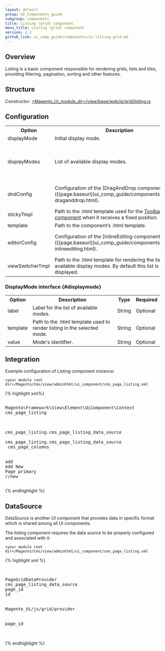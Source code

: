 ```yaml
---
layout: default
group: UI_Components_guide
subgroup: components
title: Listing (grid) component
menu_title: Listing (grid) component
version: 2.2
github_link: ui_comp_guide/components/ui-listing-grid.md
---
```


## Overview
Listing is a basic component responsible for rendering grids, lists and tiles, providing filtering, pagination, sorting and other features.

## Structure

Constructor: [<Magento_Ui_module_dir>/view/base/web/js/grid/listing.js]({{site.mage2200url}}app/code/Magento/Ui/view/base/web/js/grid/listing.js)

## Configuration

<table>
  <tr>
    <th>Option</th>
    <th>Description</th>
    <th>Type</th>
    <th>Default</th>
  </tr>
  <tr>
    <td>displayMode</td>
    <td>Initial display mode.</td>
    <td>String</td>
    <td>grid</td>
  </tr>
  <tr>
    <td>displayModes</td>
    <td>List of available display modes.</td>
    <td>{<br>[name: string]: <a href="#displaymode">DisplayMode</a><br>}</td>
    <td>{<br>value: 'grid',<br>label: 'Grid',<br>template: 'ui/grid/listing'<br>}</td>
  </tr>
  <tr>
    <td>dndConfig</td>
    <td>Configuration of the [DragAndDrop component]({{page.baseurl}}ui_comp_guide/components/listing/ui-draganddrop.html).</td>
    <td>Object</td>
    <td>Specified in the <a href="{{page.baseurl}}ui_comp_guide/components/listing/ui-draganddrop.html">DragAndDrop component configuration</a>.</td>
  </tr>
  <tr>
    <td>stickyTmpl</td>
    <td>Path to the .html template used for the <a href="{{page.baseurl}}ui_comp_guide/components/listing/ui-toolbar.html">Toolbar component</a> when it receives a fixed position.</td>
    <td>String</td>
    <td>ui/grid/sticky/listing</td>
  </tr>
  <tr>
    <td>template</td>
    <td>Path to the component’s .html template.</td>
    <td>String</td>
    <td>ui/grid/listing</td>
  </tr>
  <tr>
    <td>editorConfig</td>
    <td>Configuration of the [InlineEditing component]({{page.baseurl}}ui_comp_guide/components/listing/ui-inlineediting.html).</td>
    <td>Object</td>
    <td>Specified in the <a href="{{page.baseurl}}ui_comp_guide/components/listing/ui-inlineediting.html">InlineEditing component configuration</a>.</td>
  </tr>
  <tr>
    <td>viewSwitcherTmpl</td>
    <td>Path to the .html template for rendering the list of available display modes. By default this list is not displayed.</td>
    <td>String</td>
    <td>ui/grid/view-switcher</td>
  </tr>
</table>

### DisplayMode interface {#displaymode}

<table>
  <tr>
    <th>Option</th>
    <th>Description</th>
    <th>Type</th>
    <th>Required</th>
  </tr>
  <tr>
    <td>label</td>
    <td>Label for the list of available modes.</td>
    <td>String</td>
    <td>Optional</td>
  </tr>
  <tr>
    <td>template</td>
    <td>Path to the .html template used to render listing in the selected mode.</td>
    <td>String</td>
    <td>Optional</td>
  </tr>
  <tr>
    <td>value</td>
    <td>Mode's identifier.</td>
    <td>String</td>
    <td>Optional</td>
  </tr>
</table>

## Integration

Example configuration of Listing component instance:

`<your module root dir>/Magento/Cms/view/adminhtml/ui_component/cms_page_listing.xml`


{% highlight xml%}
<listing xmlns:xsi="http://www.w3.org/2001/XMLSchema-instance" xsi:noNamespaceSchemaLocation="urn:magento:module:Magento_Ui:etc/ui_configuration.xsd">
    <argument name="context" xsi:type="configurableObject">
        <argument name="class" xsi:type="string">Magento\Framework\View\Element\UiComponent\Context</argument>
        <argument name="namespace" xsi:type="string">cms_page_listing</argument>
    </argument>
    <argument name="data" xsi:type="array">
        <item name="js_config" xsi:type="array">
            <item name="config" xsi:type="array">
                <item name="provider" xsi:type="string">cms_page_listing.cms_page_listing_data_source</item>
            </item>
            <item name="deps" xsi:type="string">cms_page_listing.cms_page_listing_data_source</item>
        </item>
        <item name="spinner" xsi:type="string">cms_page_columns</item>
        <item name="buttons" xsi:type="array">
            <item name="add" xsi:type="array">
                <item name="name" xsi:type="string">add</item>
                <item name="label" xsi:type="string" translate="true">Add New Page</item>
                <item name="class" xsi:type="string">primary</item>
                <item name="url" xsi:type="string">*/*/new</item>
            </item>
        </item>
    </argument>
</listing>
{% endhighlight %}

## DataSource

DataSource is another UI component that provides data in specific format which is shared among all UI components. 

The listing component requires the data source to be properly configured and associated with it:

`<your module root dir>/Magento/Cms/view/adminhtml/ui_component/cms_page_listing.xml`

{% highlight xml %}
<listing xmlns:xsi="http://www.w3.org/2001/XMLSchema-instance" xsi:noNamespaceSchemaLocation="urn:magento:module:Magento_Ui:etc/ui_configuration.xsd">
    <dataSource name="cms_page_listing_data_source">
        <argument name="dataProvider" xsi:type="configurableObject">
            <argument name="class" xsi:type="string">PageGridDataProvider</argument>
            <argument name="name" xsi:type="string">cms_page_listing_data_source</argument>
            <argument name="primaryFieldName" xsi:type="string">page_id</argument>
            <argument name="requestFieldName" xsi:type="string">id</argument>
            <argument name="data" xsi:type="array">
                <item name="config" xsi:type="array">
                    <item name="component" xsi:type="string">Magento_Ui/js/grid/provider</item>
                    <item name="update_url" xsi:type="url" path="mui/index/render"/>
                    <item name="storageConfig" xsi:type="array">
                        <item name="indexField" xsi:type="string">page_id</item>
                    </item>
                </item>
            </argument>
        </argument>
    </dataSource>
</listing>    
{% endhighlight %}    
